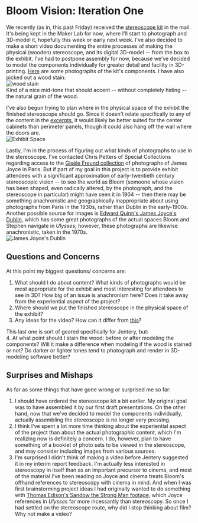 # Bloom Vision: Iteration One

We recently (as in, this past Friday) received the [stereoscope kit](http://www.3dstereo.com/viewmaster/vn-holm.html) in the mail. It's being kept in the Maker Lab for now, where I'll start to photograph and 3D-model it, hopefully this week or early next week. I've also decided to make a short video documenting the entire processes of making the physical (wooden) stereoscope, and its digital 3D-model -- from the box to the exhibit. I've had to postpone assembly for now, because we've decided to model the components individually for greater detail and facility in 3D-printing. 
[Here](http://www.flickr.com/photos/93837414@N08/) are some photographs of the kit's components.
I have also picked out a wood stain:  
![wood stain](https://photos-3.dropbox.com/t/0/AADK0mwGDLwOSVCPkiGpgxm-D5eCpBkIauXNWkR9RR9wlQ/12/136690042/jpeg/32x32/3/_/1/2/WoodStain.jpg/7ghTELjAyD6IokmblZCdVUj3P91L1fsJQaRg_lygwkM?size=800x600)  
Kind of a nice mid-tone that should accent -- without completely hiding -- the natural grain of the wood.  

I've also begun trying to plan where in the physical space of the exhibit the finished stereoscope should go. Since it doesn't relate specifically to any of the content in the [excerpts](https://github.com/uvicmakerlab/LongNowOfUlysses/tree/master/pageExcerpts), it would likely be better suited for the center cabinets than perimeter panels, though it could also hang off the wall where the doors are.  
![Exhibit Space](https://photos-4.dropbox.com/t/0/AABN8fd6biZPY8jGGw3-Y_6b3eQm5SFyJgU3U6W2BaIllg/12/136690042/jpeg/32x32/3/_/1/2/ExhibitSpace4.jpg/8sWLRUNcgQ3oGzedyDO3uiPEPJ9yINDncslDCfJT32c?size=800x600)  

Lastly, I'm in the process of figuring out what kinds of photographs to use in the stereoscope. I've contacted Chris Petters of Special Collections regarding access to the 
[Gisèle Freund collection](http://contentdm.library.uvic.ca/cdm/search/collection/collection10) of photographs of James Joyce in Paris. But if part of my goal in this project is to provide exhibit attendees with a significant approximation of early-twentieth century stereoscopic vision -- to see the world as Bloom (someone whose vision has been shaped, even radically altered, by the photograph, and the stereoscope in particular) might have seen it in 1904 -- then there may be something anachronistic and geographically inappropriate about using photographs from Paris in the 1930s, rather than Dublin in the early-1900s. Another possible source for images is [Edward Quinn's James Joyce's Dublin](http://www.amazon.ca/James-Joyces-Dublin-Edward-Quinn/dp/0436395002), which has some great photographs of the actual spaces Bloom and Stephen navigate in *Ulysses*; however, these photographs are likewise anachronistic, taken in the 1970s.  
![James Joyce's Dublin](https://photos-6.dropbox.com/t/0/AACCWZ5jRGMYLOF2h1LHmccNOXrGFwFKNwiW-GgC2zJTtA/12/136690042/jpeg/32x32/3/_/1/2/O%27ConnellStreet.jpg/-HF1u1sJgHC_0mtSYCvqgRNXBUWVGFGvTTgESFNVLjk?size=800x600) 

## Questions and Concerns

At this point my biggest questions/ concerns are:  
1. What should I do about content? What kinds of photographs would be most appropriate for the exhibit and most interesting for attendees to see in 3D? How big of an issue is anachronism here? Does it take away from the experiential aspect of the project?  
2. Where should we put the finished stereoscope in the physical space of the exhibit?  
3. Any ideas for the video? How can it differ from [this](http://www.youtube.com/watch?v=LQZlnFjBkws&feature=share&list=UUOks0hDQ02OK2yDKj2QOWTw)?

This last one is sort of geared specifically for Jentery, but:  
4. At what point should I stain the wood: before or after modeling the components? Will it make a difference when modeling if the wood is stained or not? Do darker or lighter tones tend to photograph and render in 3D-modeling software better?  

## Surprises and Mishaps

As far as some things that have gone wrong or surprised me so far:     
1. I should have ordered the stereoscope kit a bit earlier. My original goal was to have assembled it by our first draft presentations. On the other hand, now that we've decided to model the components individually, actually assembling the stereoscope is no longer very pressing.   
2. I think I've spent a lot more time thinking about the experiential aspect of the project than about the actual photographic content, which I'm realizing now is definitely a concern. I do, however, plan to have something of a booklet of photo sets to be viewed in the stereoscope, and may consider including images from various sources.     
3. I'm surprised I didn't think of making a video before Jentery suggested it in my interim report feedback. I'm actually less interested in stereoscopy in itself than as an important precursor to cinema, and most of the material I've been reading on Joyce and cinema treats Bloom's offhand references to stereoscopy with cinema in mind. And when I was first brainstorming project ideas I had originally wanted to do something with [Thomas Edison's Sandow the Strong Man footage](http://www.youtube.com/watch?v=agvQxm_nPIw), which Joyce references in *Ulysses* far more incessantly than stereoscopy. So once I had settled on the stereoscope route, why did I stop thinking about film? Why not make a video?   
